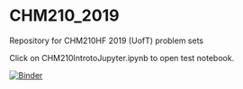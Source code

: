 # CHM210_2019
Repository for CHM210HF 2019 (UofT) problem sets

Click on CHM210IntrotoJupyter.ipynb to open test notebook.

[![Binder](https://mybinder.org/badge_logo.svg)](https://mybinder.org/v2/gh/sckavassalis/CHM210_2019/master)
